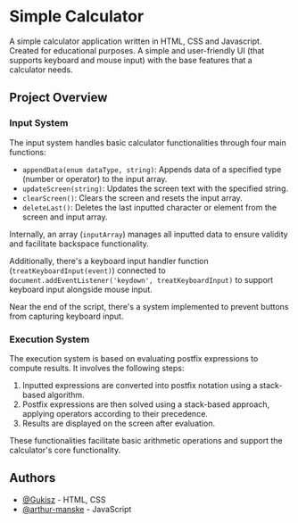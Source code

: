 # Simple Calculator
A simple calculator application written in HTML, CSS and Javascript. Created for educational purposes.
A simple and user-friendly UI (that supports keyboard and mouse input) with the base features that a calculator needs.

## Project Overview
### Input System
The input system handles basic calculator functionalities through four main functions:

- `appendData(enum dataType, string)`: Appends data of a specified type (number or operator) to the input array.
- `updateScreen(string)`: Updates the screen text with the specified string.
- `clearScreen()`: Clears the screen and resets the input array.
- `deleteLast()`: Deletes the last inputted character or element from the screen and input array.

Internally, an array (`inputArray`) manages all inputted data to ensure validity and facilitate backspace functionality.

Additionally, there's a keyboard input handler function (`treatKeyboardInput(event)`) connected to `document.addEventListener('keydown', treatKeyboardInput)` to support keyboard input alongside mouse input.

Near the end of the script, there's a system implemented to prevent buttons from capturing keyboard input.
### Execution System
The execution system is based on evaluating postfix expressions to compute results. It involves the following steps:

1. Inputted expressions are converted into postfix notation using a stack-based algorithm.
2. Postfix expressions are then solved using a stack-based approach, applying operators according to their precedence.
3. Results are displayed on the screen after evaluation.

These functionalities facilitate basic arithmetic operations and support the calculator's core functionality.
## Authors
- [@Gukisz](https://www.github.com/gukisz) - HTML, CSS
- [@arthur-manske](https://github.com/arthur-manske) - JavaScript
